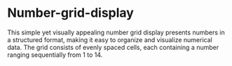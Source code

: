 # Number-grid-display
This simple yet visually appealing number grid display presents numbers in a structured format, making it easy to organize and visualize numerical data. The grid consists of evenly spaced cells, each containing a number ranging sequentially from 1 to 14.
